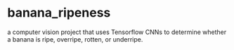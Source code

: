 # banana_ripeness

a computer vision project that uses Tensorflow CNNs to determine whether a banana is ripe, overripe, rotten, or underripe.
